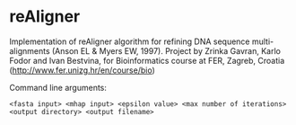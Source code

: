 # reAligner
Implementation of reAligner algorithm for refining DNA sequence multi-alignments (Anson EL &amp; Myers EW, 1997).
Project by Zrinka Gavran, Karlo Fodor and Ivan Bestvina, for Bioinformatics course at FER, Zagreb, Croatia (http://www.fer.unizg.hr/en/course/bio)

Command line arguments:
```
<fasta input> <mhap input> <epsilon value> <max number of iterations> <output directory> <output filename>
```
